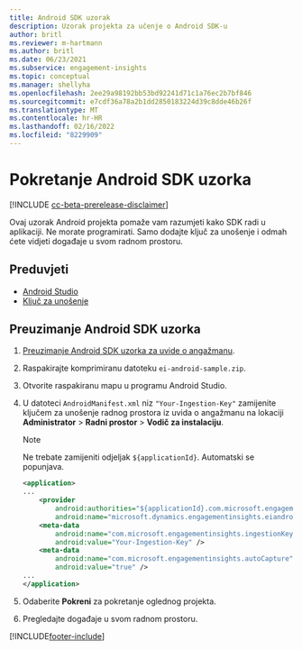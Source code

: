 ```yaml
---
title: Android SDK uzorak
description: Uzorak projekta za učenje o Android SDK-u
author: britl
ms.reviewer: m-hartmann
ms.author: britl
ms.date: 06/23/2021
ms.subservice: engagement-insights
ms.topic: conceptual
ms.manager: shellyha
ms.openlocfilehash: 2ee29a98192bb53bd92241d71c1a76ec2b7bf846
ms.sourcegitcommit: e7cdf36a78a2b1dd2850183224d39c8dde46b26f
ms.translationtype: MT
ms.contentlocale: hr-HR
ms.lasthandoff: 02/16/2022
ms.locfileid: "8229909"
---
```

# <a name="run-the-android-sdk-sample"></a>Pokretanje Android SDK uzorka

[!INCLUDE [cc-beta-prerelease-disclaimer](includes/cc-beta-prerelease-disclaimer.md)]

Ovaj uzorak Android projekta pomaže vam razumjeti kako SDK radi u aplikaciji. Ne morate programirati. Samo dodajte ključ za unošenje i odmah ćete vidjeti događaje u svom radnom prostoru.

## <a name="prerequisites"></a>Preduvjeti

- [Android Studio](https://developer.android.com/studio)
- [Ključ za unošenje](get-started-android.md)

## <a name="download-the-android-sdk-sample"></a>Preuzimanje Android SDK uzorka

1. [Preuzimanje Android SDK uzorka za uvide o angažmanu](https://download.pi.dynamics.com/sdk/EI-SDKs/ei-android-sample.zip).
1. Raspakirajte komprimiranu datoteku `ei-android-sample.zip`.
1. Otvorite raspakiranu mapu u programu Android Studio.
1. U datoteci `AndroidManifest.xml` niz `"Your-Ingestion-Key"` zamijenite ključem za unošenje radnog prostora iz uvida o angažmanu na lokaciji **Administrator** > **Radni prostor** > **Vodič za instalaciju**. 

   > [!NOTE]
   > Ne trebate zamijeniti odjeljak `${applicationId}`. Automatski se popunjava.

   ```xml
   <application>
   ...
       <provider
           android:authorities="${applicationId}.com.microsoft.engagementinsights.eiandroidsdk.AnalyticsContentProvider"
           android:name="microsoft.dynamics.engagementinsights.eiandroidsdk.AnalyticsContentProvider" />
       <meta-data
           android:name="com.microsoft.engagementinsights.ingestionKey"
           android:value="Your-Ingestion-Key" />
       <meta-data
           android:name="com.microsoft.engagementinsights.autoCapture"
           android:value="true" />
   ...
   </application>
   ```

1. Odaberite **Pokreni** za pokretanje oglednog projekta.
1. Pregledajte događaje u svom radnom prostoru.


[!INCLUDE[footer-include](../includes/footer-banner.md)]
